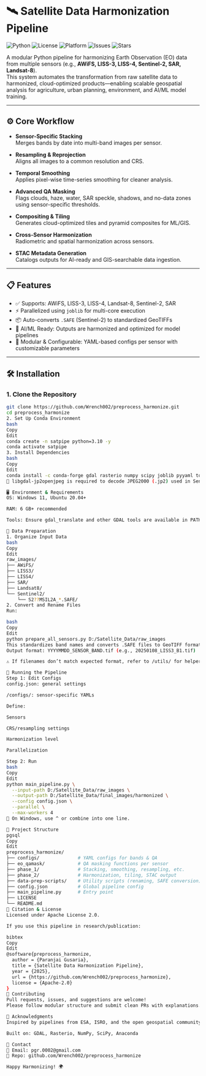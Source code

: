 # 🛰️ Satellite Data Harmonization Pipeline

![Python](https://img.shields.io/badge/python-3.10+-blue?style=flat-square)
![License](https://img.shields.io/github/license/Wrench002/preprocess_harmonize?style=flat-square)
![Platform](https://img.shields.io/badge/platform-windows%20%7C%20linux-brightgreen?style=flat-square)
![Issues](https://img.shields.io/github/issues/Wrench002/preprocess_harmonize?style=flat-square)
![Stars](https://img.shields.io/github/stars/Wrench002/preprocess_harmonize?style=flat-square)

A modular Python pipeline for harmonizing Earth Observation (EO) data from multiple sensors (e.g., **AWiFS, LISS-3, LISS-4, Sentinel-2, SAR, Landsat-8**).  
This system automates the transformation from raw satellite data to harmonized, cloud-optimized products—enabling scalable geospatial analysis for agriculture, urban planning, environment, and AI/ML model training.

---

## ⚙️ Core Workflow

- **Sensor-Specific Stacking**  
  Merges bands by date into multi-band images per sensor.

- **Resampling & Reprojection**  
  Aligns all images to a common resolution and CRS.

- **Temporal Smoothing**  
  Applies pixel-wise time-series smoothing for cleaner analysis.

- **Advanced QA Masking**  
  Flags clouds, haze, water, SAR speckle, shadows, and no-data zones using sensor-specific thresholds.

- **Compositing & Tiling**  
  Generates cloud-optimized tiles and pyramid composites for ML/GIS.

- **Cross-Sensor Harmonization**  
  Radiometric and spatial harmonization across sensors.

- **STAC Metadata Generation**  
  Catalogs outputs for AI-ready and GIS-searchable data ingestion.

---

## 📋 Features

- ✅ Supports: AWiFS, LISS-3, LISS-4, Landsat-8, Sentinel-2, SAR  
- ⚡ Parallelized using `joblib` for multi-core execution  
- 📦 Auto-converts `.SAFE` (Sentinel-2) to standardized GeoTIFFs  
- 🧠 AI/ML Ready: Outputs are harmonized and optimized for model pipelines  
- 🧩 Modular & Configurable: YAML-based configs per sensor with customizable parameters  

---

## 🛠️ Installation

### 1. Clone the Repository

```bash
git clone https://github.com/Wrench002/preprocess_harmonize.git
cd preprocess_harmonize
2. Set Up Conda Environment
bash
Copy
Edit
conda create -n satpipe python=3.10 -y
conda activate satpipe
3. Install Dependencies
bash
Copy
Edit
conda install -c conda-forge gdal rasterio numpy scipy joblib pyyaml tqdm psutil libgdal-jp2openjpeg
📝 libgdal-jp2openjpeg is required to decode JPEG2000 (.jp2) used in Sentinel-2.

🖥️ Environment & Requirements
OS: Windows 11, Ubuntu 20.04+

RAM: 6 GB+ recommended

Tools: Ensure gdal_translate and other GDAL tools are available in PATH

📂 Data Preparation
1. Organize Input Data
bash
Copy
Edit
raw_images/
├── AWiFS/
├── LISS3/
├── LISS4/
├── SAR/
├── Landsat8/
└── Sentinel2/
    └── S2??MSIL2A_*.SAFE/
2. Convert and Rename Files
Run:

bash
Copy
Edit
python prepare_all_sensors.py D:/Satellite_Data/raw_images
This standardizes band names and converts .SAFE files to GeoTIFF format.
Output format: YYYYMMDD_SENSOR_BAND.tif (e.g., 20250108_LISS3_B1.tif)

⚠️ If filenames don’t match expected format, refer to /utils/ for helper scripts.

🚀 Running the Pipeline
Step 1: Edit Configs
config.json: general settings

/configs/: sensor-specific YAMLs

Define:

Sensors

CRS/resampling settings

Harmonization level

Parallelization

Step 2: Run
bash
Copy
Edit
python main_pipeline.py \
  --input-path D:/Satellite_Data/raw_images \
  --output-path D:/Satellite_Data/final_images/harmonized \
  --config config.json \
  --parallel \
  --max-workers 4
🔧 On Windows, use ^ or combine into one line.

📁 Project Structure
pgsql
Copy
Edit
preprocess_harmonize/
├── configs/              # YAML configs for bands & QA
├── eo_qamask/            # QA masking functions per sensor
├── phase_1/              # Stacking, smoothing, resampling, etc.
├── phase_2/              # Harmonization, tiling, STAC output
├── data-prep-scripts/    # Utility scripts (renaming, SAFE conversion)
├── config.json           # Global pipeline config
├── main_pipeline.py      # Entry point
├── LICENSE
└── README.md
📖 Citation & License
Licensed under Apache License 2.0.

If you use this pipeline in research/publication:

bibtex
Copy
Edit
@software{preprocess_harmonize,
  author = {Paranjai Gusaria},
  title = {Satellite Data Harmonization Pipeline},
  year = {2025},
  url = {https://github.com/Wrench002/preprocess_harmonize},
  license = {Apache-2.0}
}
🤝 Contributing
Pull requests, issues, and suggestions are welcome!
Please follow modular structure and submit clean PRs with explanations.

🙏 Acknowledgments
Inspired by pipelines from ESA, ISRO, and the open geospatial community

Built on: GDAL, Rasterio, NumPy, SciPy, Anaconda

💬 Contact
📧 Email: pgr.0002@gmail.com
🔗 Repo: github.com/Wrench002/preprocess_harmonize

Happy Harmonizing! 🌍
